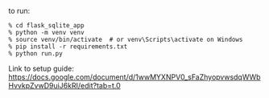 to run:

```shell
% cd flask_sqlite_app
% python -m venv venv
% source venv/bin/activate  # or venv\Scripts\activate on Windows
% pip install -r requirements.txt
% python run.py
```
Link to setup guide: https://docs.google.com/document/d/1wwMYXNPV0_sFaZhyopvwsdqWWbHvvkpZvwD9uiJ6kRI/edit?tab=t.0
